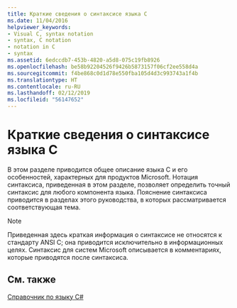 ```yaml
---
title: Краткие сведения о синтаксисе языка C
ms.date: 11/04/2016
helpviewer_keywords:
- Visual C, syntax notation
- syntax, C notation
- notation in C
- syntax
ms.assetid: 6edccdb7-453b-4820-a5d8-075c19fb8926
ms.openlocfilehash: be58b92204526f9426b5873157f06cf2ee558d4a
ms.sourcegitcommit: f4be868c0d1d78e550fba105d4d3c993743a1f4b
ms.translationtype: HT
ms.contentlocale: ru-RU
ms.lasthandoff: 02/12/2019
ms.locfileid: "56147652"
---
```

# <a name="c-language-syntax-summary"></a>Краткие сведения о синтаксисе языка C

В этом разделе приводится общее описание языка C и его особенностей, характерных для продуктов Microsoft. Нотация синтаксиса, приведенная в этом разделе, позволяет определить точный синтаксис для любого компонента языка. Пояснение синтаксиса приводится в разделах этого руководства, в которых рассматривается соответствующая тема.

> [!NOTE]
>  Приведенная здесь краткая информация о синтаксисе не относятся к стандарту ANSI C; она приводится исключительно в информационных целях. Синтаксис для систем Microsoft описывается в комментариях, которые приводятся после синтаксиса.

## <a name="see-also"></a>См. также

[Справочник по языку C#](../c-language/c-language-reference.md)
